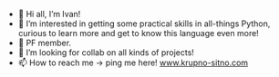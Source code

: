 - 👋 Hi all, I’m Ivan!
- 👀 I’m interested in getting some practical skills in all-things Python, curious to learn more and get to know this language even more!
- 🌱 PF member.
- 💞️ I’m looking for collab on all kinds of projects!
- 📫 How to reach me -> ping me here!
www.krupno-sitno.com

<!---
mimeosd/mimeosd is a ✨ special ✨ repository because its `README.md` (this file) appears on your GitHub profile.
You can click the Preview link to take a look at your changes.
--->
